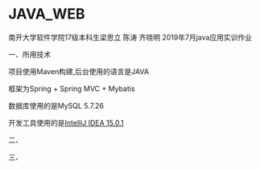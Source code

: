 # JAVA_WEB
南开大学软件学院17级本科生梁思立 陈涛 齐晓明 2019年7月java应用实训作业


一、所用技术

  项目使用Maven构建,后台使用的语言是JAVA

  框架为Spring + Spring MVC + Mybatis

  数据库使用的是MySQL 5.7.26

  开发工具使用的是[IntelliJ IDEA 15.0.1](http://www.jetbrains.com/idea/)
  
二、


三、
